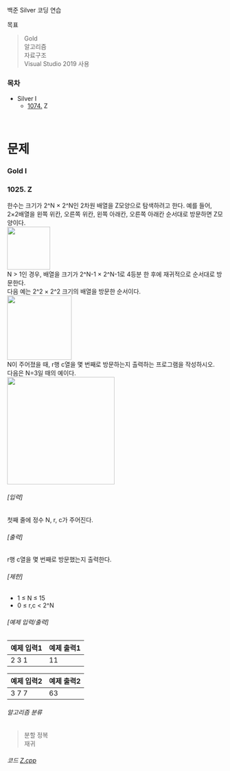 백준 Silver 코딩 연습

목표  
> Gold  
> 알고리즘  
> 자료구조  
> Visual Studio 2019 사용  

### 목차
- Silver Ⅰ
  - [1074.](#1074-Z) Z
<br>

# 문제
### Gold Ⅰ
### 1025. Z
한수는 크기가 2^N × 2^N인 2차원 배열을 Z모양으로 탐색하려고 한다. 예를 들어, 2×2배열을 왼쪽 위칸, 오른쪽 위칸, 왼쪽 아래칸, 오른쪽 아래칸 순서대로 방문하면 Z모양이다.  
<img src="https://user-images.githubusercontent.com/39071652/137904644-f60e7a2d-7896-4664-840e-d990e929a330.png" width="100">  
N > 1인 경우, 배열을 크기가 2^N-1 × 2^N-1로 4등분 한 후에 재귀적으로 순서대로 방문한다.  
다음 예는 2^2 × 2^2 크기의 배열을 방문한 순서이다.  
<img src="https://user-images.githubusercontent.com/39071652/137904691-e8c6bebd-0d59-4cfb-bc00-fc1747606477.png" width="150">  
N이 주어졌을 때, r행 c열을 몇 번째로 방문하는지 출력하는 프로그램을 작성하시오.  
다음은 N=3일 때의 예이다.  
<img src="https://user-images.githubusercontent.com/39071652/137904718-a6dcfee6-558f-44f8-ab6b-07104b4c5d68.png" width="250">  

###### [입력]
첫째 줄에 정수 N, r, c가 주어진다.  

###### [출력]
r행 c열을 몇 번째로 방문했는지 출력한다.  

###### [제한]
  - 1 ≤ N ≤ 15
  - 0 ≤ r,c < 2^N

###### [예제 입력/출력]
|예제 입력1|예제 출력1|
|:---|:---|
|2 3 1|11|

|예제 입력2|예제 출력2|
|:---|:---|
|3 7 7|63|

###### 알고리즘 분류
> 분할 정복  
> 재귀  

###### 코드 [Z.cpp](./Z.cpp)
<br>

